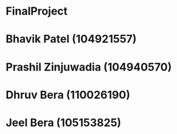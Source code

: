# FinalProject
# Bhavik Patel (104921557)
# Prashil Zinjuwadia (104940570)
# Dhruv Bera (110026190)
# Jeel Bera (105153825)

